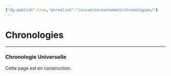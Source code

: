 ```yaml
---
{"dg-publish":true,"permalink":"/universe/evenement/chronologies/"}
---
```





# Chronologies
---
### Chronologie Universelle
Cette page est en construction.
